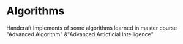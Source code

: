 # Algorithms
Handcraft Implements of some algorithms learned in master course "Advanced Algorithm" &amp;"Advanced Articficial Intelligence"
